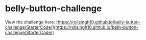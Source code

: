 # belly-button-challenge

View the challenge here: [https://rolisingh10.github.io/belly-button-challenge/StarterCode/](https://rolisingh10.github.io/belly-button-challenge/StarterCode/)
